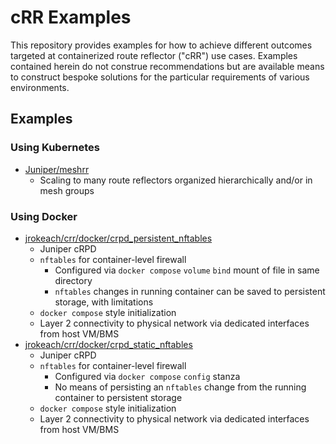 # cRR Examples

This repository provides examples for how to achieve different outcomes targeted at containerized route reflector ("cRR") use cases. Examples contained herein do not construe recommendations but are available means to construct bespoke solutions for the particular requirements of various environments.

## Examples

### Using Kubernetes

* [Juniper/meshrr](https://github.com/Juniper/meshrr/tree/main?tab=readme-ov-file#examples)
  * Scaling to many route reflectors organized hierarchically and/or in mesh groups

### Using Docker

* [jrokeach/crr/docker/crpd_persistent_nftables](docker/crpd_persistent_nftables)
  * Juniper cRPD
  * `nftables` for container-level firewall
    * Configured via `docker compose` `volume` `bind` mount of file in same directory
    * `nftables` changes in running container can be saved to persistent storage, with limitations
  * `docker compose` style initialization
  * Layer 2 connectivity to physical network via dedicated interfaces from host VM/BMS
* [jrokeach/crr/docker/crpd_static_nftables](docker/crpd_static_nftables)
  * Juniper cRPD
  * `nftables` for container-level firewall
    * Configured via `docker compose` `config` stanza
    * No means of persisting an `nftables` change from the running container to persistent storage
  * `docker compose` style initialization
  * Layer 2 connectivity to physical network via dedicated interfaces from host VM/BMS

